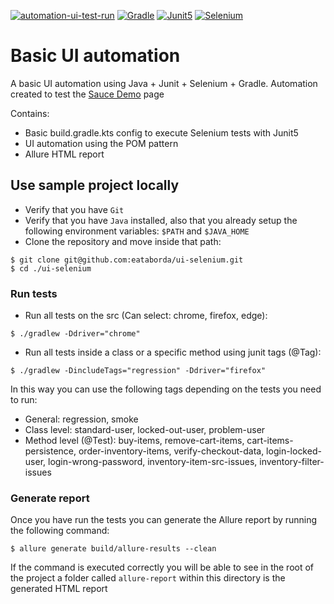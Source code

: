 [![automation-ui-test-run](https://github.com/eataborda/ui-selenium/actions/workflows/automation-ui-test-run.yml/badge.svg)](https://github.com/eataborda/ui-selenium/actions/workflows/automation-ui-test-run.yml)
[![Gradle](https://img.shields.io/badge/Gradle-8.9-blue)](https://gradle.org/releases/)
[![Junit5](https://img.shields.io/badge/Junit5-5.10.3-blue)](https://mvnrepository.com/artifact/org.junit.jupiter/junit-jupiter-engine)
[![Selenium](https://img.shields.io/badge/Selenium-4.24.0-blue)](https://mvnrepository.com/artifact/org.seleniumhq.selenium/selenium-java)

# Basic UI automation 
A basic UI automation using Java + Junit + Selenium + Gradle. Automation
created to test the [Sauce Demo](https://www.saucedemo.com/) page

Contains:
- Basic build.gradle.kts config to execute Selenium tests with Junit5
- UI automation using the POM pattern
- Allure HTML report

## Use sample project locally
- Verify that you have `Git`
- Verify that you have `Java` installed, also that you already setup the following environment variables: `$PATH` and `$JAVA_HOME`
- Clone the repository and move inside that path:
```shellscript
$ git clone git@github.com:eataborda/ui-selenium.git
$ cd ./ui-selenium
```

### Run tests
- Run all tests on the src (Can select: chrome, firefox, edge):
```
$ ./gradlew -Ddriver="chrome"
```
- Run all tests inside a class or a specific method using junit tags (@Tag):
```
$ ./gradlew -DincludeTags="regression" -Ddriver="firefox"
```
In this way you can use the following tags depending on the tests you need to run:
- General: regression, smoke
- Class level: standard-user, locked-out-user, problem-user
- Method level (@Test): buy-items, remove-cart-items, cart-items-persistence, order-inventory-items, verify-checkout-data, login-locked-user,
login-wrong-password, inventory-item-src-issues, inventory-filter-issues

### Generate report
Once you have run the tests you can generate the Allure report by running the following command:
```
$ allure generate build/allure-results --clean
```
If the command is executed correctly you will be able to see in the root of the project a folder called `allure-report` within this directory
is the generated HTML report
